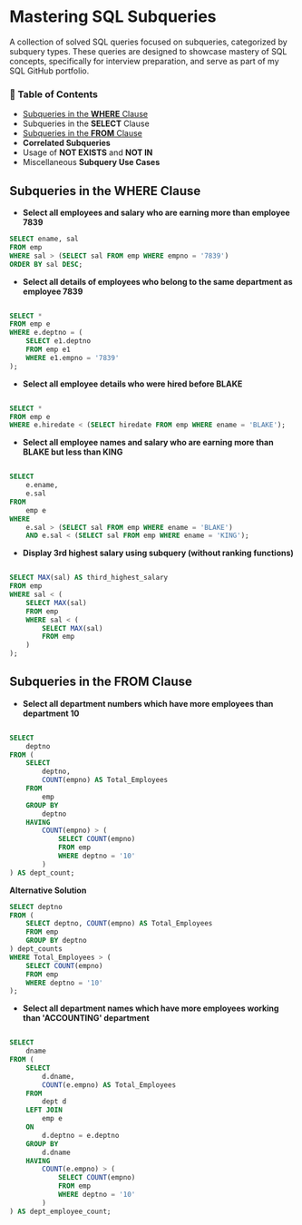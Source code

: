 # Mastering SQL Subqueries 

A  collection of solved SQL queries focused on subqueries, categorized by subquery types. These queries are designed to showcase mastery of SQL concepts, specifically for interview preparation, and serve as part of my SQL GitHub portfolio.


### 📍 Table of Contents

- [Subqueries in the **WHERE** Clause](https://github.com/Kishan0705/Kishan-SQL-Portfolio/blob/main/The-Subquery-Collection/README.md#subqueries-in-the-where-clause)
- Subqueries in the **SELECT** Clause
- [Subqueries in the **FROM** Clause](https://github.com/Kishan0705/Kishan-SQL-Portfolio/blob/main/The-Subquery-Collection/README.md#subqueries-in-the-from-clause)
- **Correlated Subqueries**
- Usage of **NOT EXISTS** and **NOT IN**
- Miscellaneous **Subquery Use Cases**


## Subqueries in the WHERE Clause

-  **Select all employees and salary who are earning more than employee 7839**
```sql
SELECT ename, sal
FROM emp
WHERE sal > (SELECT sal FROM emp WHERE empno = '7839')
ORDER BY sal DESC;
```

- **Select all details of employees who belong to the same department as employee 7839**
```sql

SELECT * 
FROM emp e 
WHERE e.deptno = (
    SELECT e1.deptno 
    FROM emp e1 
    WHERE e1.empno = '7839'
);

```

-  **Select all employee details who were hired before BLAKE**
```sql

SELECT * 
FROM emp e 
WHERE e.hiredate < (SELECT hiredate FROM emp WHERE ename = 'BLAKE');

```

- **Select all employee names and salary who are earning more than BLAKE but less than KING**

```sql

SELECT 
    e.ename,
    e.sal
FROM 
    emp e
WHERE 
    e.sal > (SELECT sal FROM emp WHERE ename = 'BLAKE')
    AND e.sal < (SELECT sal FROM emp WHERE ename = 'KING');

```

- **Display 3rd highest salary using subquery (without ranking functions)**

```sql

SELECT MAX(sal) AS third_highest_salary
FROM emp
WHERE sal < (
    SELECT MAX(sal)
    FROM emp
    WHERE sal < (
        SELECT MAX(sal)
        FROM emp
    )
);

```


## Subqueries in the FROM Clause

- **Select all department numbers which have more employees than department 10**
```sql

SELECT 
    deptno
FROM (
    SELECT 
        deptno,
        COUNT(empno) AS Total_Employees
    FROM 
        emp
    GROUP BY 
        deptno
    HAVING 
        COUNT(empno) > (
            SELECT COUNT(empno) 
            FROM emp 
            WHERE deptno = '10'
        )
) AS dept_count;

```
**Alternative Solution**

```sql
SELECT deptno
FROM (
    SELECT deptno, COUNT(empno) AS Total_Employees
    FROM emp
    GROUP BY deptno
) dept_counts
WHERE Total_Employees > (
    SELECT COUNT(empno)
    FROM emp
    WHERE deptno = '10'
);

```

 - **Select all department names which have more employees working than 'ACCOUNTING' department**
```sql

SELECT 
    dname
FROM (
    SELECT 
        d.dname,
        COUNT(e.empno) AS Total_Employees
    FROM 
        dept d 
    LEFT JOIN 
        emp e 
    ON 
        d.deptno = e.deptno
    GROUP BY 
        d.dname
    HAVING 
        COUNT(e.empno) > (
            SELECT COUNT(empno) 
            FROM emp 
            WHERE deptno = '10'
        )
) AS dept_employee_count;

```

